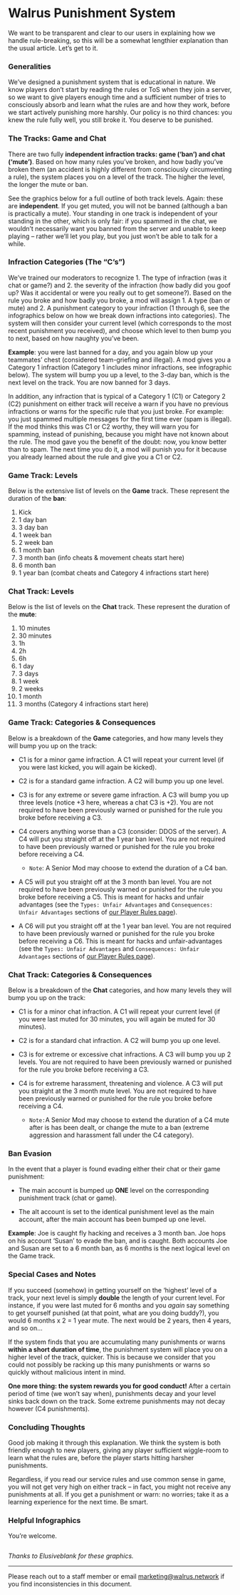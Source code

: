 # **Walrus Punishment System**

We want to be transparent and clear to our users in explaining how we handle rule-breaking, so this will be a somewhat lengthier explanation than the usual article. Let’s get to it.

### **Generalities**

We’ve designed a punishment system that is educational in nature. We know players don’t start by reading the rules or ToS when they join a server, so we want to give players enough time and a sufficient number of tries to consciously absorb and learn what the rules are and how they work, before we start actively punishing more harshly. Our policy is no third chances: you knew the rule fully well, you still broke it. You deserve to be punished.

### **The Tracks: Game and Chat**

There are two fully **independent infraction tracks: game (‘ban’) and chat (‘mute’)**. Based on how many rules you’ve broken, and how badly you’ve broken them (an accident is highly different from consciously circumventing a rule), the system places you on a level of the track. The higher the level, the longer the mute or ban.

See the graphics below for a full outline of both track levels. Again: these are **independent**. If you get muted, you will not be banned (although a ban is practically a mute). Your standing in one track is independent of your standing in the other, which is only fair: if you spammed in the chat, we wouldn’t necessarily want you banned from the server and unable to keep playing – rather we’ll let you play, but you just won’t be able to talk for a while.

### **Infraction Categories (The “C’s”)**

We’ve trained our moderators to recognize 1. The type of infraction (was it chat or game?) and 2. the severity of the infraction (how badly did you goof up? Was it accidental or were you really out to get someone?). Based on the rule you broke and how badly you broke, a mod will assign 1. A type (ban or mute) and 2. A punishment category to your infraction (1 through 6, see the infographics below on how we break down infractions into categories). The system will then consider your current level (which corresponds to the most recent punishment you received), and choose which level to then bump you to next, based on how naughty you’ve been.

**Example**: you were last banned for a day, and you again blow up your teammates’ chest (considered team-griefing and illegal). A mod gives you a Category 1 infraction (Category 1 includes minor infractions, see infographic below). The system will bump you up a level, to the 3-day ban, which is the next level on the track. You are now banned for 3 days.

In addition, any infraction that is typical of a Category 1 (C1) or Category 2 (C2) punishment on either track will receive a warn if you have no previous infractions or warns for the specific rule that you just broke.  For example: you just spammed multiple messages for the first time ever (spam is illegal). If the mod thinks this was C1 or C2 worthy, they will warn you for spamming, instead of punishing, because you might have not known about the rule. The mod gave you the benefit of the doubt: now, you know better than to spam. The next time you do it, a mod will punish you for it because you already learned about the rule and give you a C1 or C2.

### **Game Track: Levels**

Below is the extensive list of levels on the **Game** track. These represent the duration of the **ban**:

1. Kick
2. 1 day ban
3. 3 day ban
4. 1 week ban
5. 2 week ban
6. 1 month ban
7. 3 month ban (info cheats & movement cheats start here)
8. 6 month ban
9. 1 year ban (combat cheats and Category 4 infractions start here)

### **Chat Track: Levels**

Below is the list of levels on the **Chat** track. These represent the duration of the **mute**:

1. 10 minutes
2. 30 minutes
3. 1h
4. 2h
5. 6h
6. 1 day
7. 3 days
8. 1 week
9. 2 weeks
10. 1 month
11. 3 months (Category 4 infractions start here)

### **Game Track: Categories & Consequences**

Below is a breakdown of the **Game** categories, and how many levels they will bump you up on the track:

- C1 is for a minor game infraction. A C1 will repeat your current level (if you were last kicked, you will again be kicked).

- C2 is for a standard game infraction. A C2 will bump you up one level.

- C3 is for any extreme or severe game infraction. A C3 will bump you up three levels (notice +3 here, whereas a chat C3 is +2). You are not required to have been previously warned or punished for the rule you broke before receiving a C3.

- C4 covers anything worse than a C3 (consider: DDOS of the server). A C4 will put you straight off at the 1 year ban level. You are not required to have been previously warned or punished for the rule you broke before receiving a C4.

  - `Note`: A Senior Mod may choose to extend the duration of a C4 ban.


- A C5 will put you straight off at the 3 month ban level. You are not required to have been previously warned or punished for the rule you broke before receiving a C5. This is meant for hacks and unfair advantages (see the `Types: Unfair Advantages` and `Consequences: Unfair Advantages` sections of [our Player Rules page](/rules)).

- A C6 will put you straight off at the 1 year ban level. You are not required to have been previously warned or punished for the rule you broke before receiving a C6. This is meant for hacks and unfair-advantages (see the `Types: Unfair Advantages` and `Consequences: Unfair Advantages` sections of [our Player Rules page](/rules)).


### **Chat Track: Categories & Consequences**

Below is a breakdown of the **Chat** categories, and how many levels they will bump you up on the track:

- C1 is for a minor chat infraction. A C1 will repeat your current level (if you were last muted for 30 minutes, you will again be muted for 30 minutes).

- C2 is for a standard chat infraction. A C2 will bump you up one level.

- C3 is for extreme or excessive chat infractions. A C3 will bump you up 2 levels. You are not required to have been previously warned or punished for the rule you broke before receiving a C3.

- C4 is for extreme harassment, threatening and violence. A C3 will put you straight at the 3 month mute level. You are not required to have been previously warned or punished for the rule you broke before receiving a C4.

  - `Note:`A Senior Mod may choose to extend the duration of a C4 mute after is has been dealt, or change the mute to a ban (extreme aggression and harassment fall under the C4 category).


### **Ban Evasion**

In the event that a player is found evading either their chat or their game punishment:

- The main account is bumped up **ONE** level on the corresponding punishment track (chat or game).

- The alt account is set to the identical punishment level as the main account, after the main account has been bumped up one level.

**Example**: Joe is caught fly hacking and receives a 3 month ban.  Joe hops on his account ‘Susan’ to evade the ban, and is caught.  Both accounts Joe and Susan are set to a 6 month ban, as 6 months is the next logical level on the Game track.


### **Special Cases and Notes**

If you succeed (somehow) in getting yourself on the ‘highest’ level of a track, your next level is simply **double** the length of your current level. For instance, if you were last muted for 6 months and you _again_ say something to get yourself punished (at that point, what are you doing buddy?), you would 6 months x 2 = 1 year mute. The next would be 2 years, then 4 years, and so on…

If the system finds that you are accumulating many punishments or warns **within a short duration of time**, the punishment system will place you on a higher level of the track, quicker. This is because we consider that you could not possibly be racking up this many punishments or warns so quickly without malicious intent in mind.

**One more thing: the system rewards you for good conduct!** After a certain period of time (we won’t say when), punishments decay and your level sinks back down on the track. Some extreme punishments may not decay however (C4 punishments).

### **Concluding Thoughts**

Good job making it through this explanation. We think the system is both friendly enough to new players, giving any player sufficient wiggle-room to learn what the rules are, before the player starts hitting harsher punishments.

Regardless, if you read our service rules and use common sense in game, you will not get very high on either track – in fact, you might not receive any punishments at all. If you get a punishment or warn: no worries; take it as a learning experience for the next time. Be smart.

### **Helpful Infographics**

You’re welcome.

<div class="row">
  <div class="col-lg-6">
    <img src="https://drive.google.com/uc?export=view&id=1_bZyW2spQ5KZrwJ3SRYy_z_iwUsfzLVf" alt="" style="max-width: 100%" />
  </div>
  <div class="col-lg-6">
    <img src="https://drive.google.com/uc?export=view&id=1bsted8qYP1CXze6OmnPo1-qRMAJHOVos" alt="" style="max-width: 100%" />
  </div>
</div>

*Thanks to Elusiveblank for these graphics.*

--------------

Please reach out to a staff member or email [marketing@walrus.network](mailto:marketing@walrus.network) if you find inconsistencies in this document.
